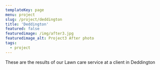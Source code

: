 ```yaml
---
templateKey: page
menu: project
slug: /project/deddington
title: 'Deddington'
featured: false
featuredimage: /img/after3.jpg
featuredimage_alt: Project3 After photo
tags:
  - project
---
```


These are the results of our Lawn care service at a client in Deddington

